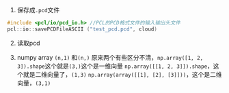 1. 保存成`.pcd`文件

```c++
#include <pcl/io/pcd_io.h> //PCL的PCD格式文件的输入输出头文件
pcl::io::savePCDFileASCII ("test_pcd.pcd", cloud)
```

2. 读取pcd


3. numpy array `(n,1)` 和`(n,)`
原来两个有些区分不清，`np.array([1, 2, 3]).shape`这个就是`(3,)`这个是一维向量
`np.array([[1, 2, 3]]).shape`，这个就是二维向量了，`(1,3)`
`np.array(array([[1],
                [2],
                [3]]))`，这个是二维向量，`(3,1)`


